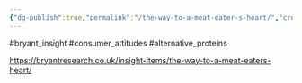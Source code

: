```yaml
---
{"dg-publish":true,"permalink":"/the-way-to-a-meat-eater-s-heart/","created":"2025-10-23T17:42:47.114+01:00","updated":"2025-10-23T18:06:08.700+01:00"}
---
```


#bryant_insight #consumer_attitudes #alternative_proteins 

https://bryantresearch.co.uk/insight-items/the-way-to-a-meat-eaters-heart/